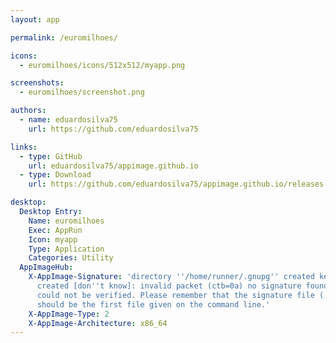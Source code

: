```yaml
---
layout: app

permalink: /euromilhoes/

icons:
  - euromilhoes/icons/512x512/myapp.png

screenshots:
  - euromilhoes/screenshot.png

authors:
  - name: eduardosilva75
    url: https://github.com/eduardosilva75

links:
  - type: GitHub
    url: eduardosilva75/appimage.github.io
  - type: Download
    url: https://github.com/eduardosilva75/appimage.github.io/releases

desktop:
  Desktop Entry:
    Name: euromilhoes
    Exec: AppRun
    Icon: myapp
    Type: Application
    Categories: Utility
  AppImageHub:
    X-AppImage-Signature: 'directory ''/home/runner/.gnupg'' created keybox ''/home/runner/.gnupg/pubring.kbx''
      created [don''t know]: invalid packet (ctb=0a) no signature found the signature
      could not be verified. Please remember that the signature file (.sig or .asc)
      should be the first file given on the command line.'
    X-AppImage-Type: 2
    X-AppImage-Architecture: x86_64
---
```

